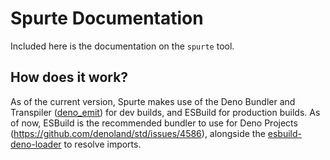 # Spurte Documentation
Included here is the documentation on the `spurte` tool.

## How does it work?
As of the current version, Spurte makes use of the Deno Bundler and Transpiler ([deno_emit](https://github.com/denoland/deno_emit)) for dev builds, and ESBuild for production builds. As of now, ESBuild is the recommended bundler to use for Deno Projects (https://github.com/denoland/std/issues/4586), alongside the [esbuild-deno-loader](https://jsr.io/@luca/esbuild-deno-loader) to resolve imports. 